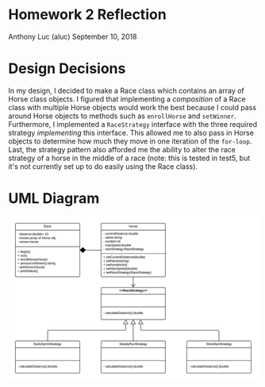 # Homework 2 Reflection
Anthony Luc (aluc)
September 10, 2018

# Design Decisions

In my design, I decided to make a Race class which contains an array of Horse class objects. I figured that implementing a *composition* of a Race class with multiple Horse objects would work the best because I could pass around Horse objects to methods such as `enrollHorse` and `setWinner`. Furthermore, I implemented a `RaceStrategy` interface with the three required strategy *implementing* this interface. This allowed me to also pass in Horse objects to determine how much they
move in one iteration of the `for-loop`. Last, the strategy pattern also afforded me the ability to alter the race strategy of a horse in the middle of a race (note: this is tested in test5, but it's not currently set up to do easily using the Race class).

# UML Diagram
![UML](uml_diagram.png)
